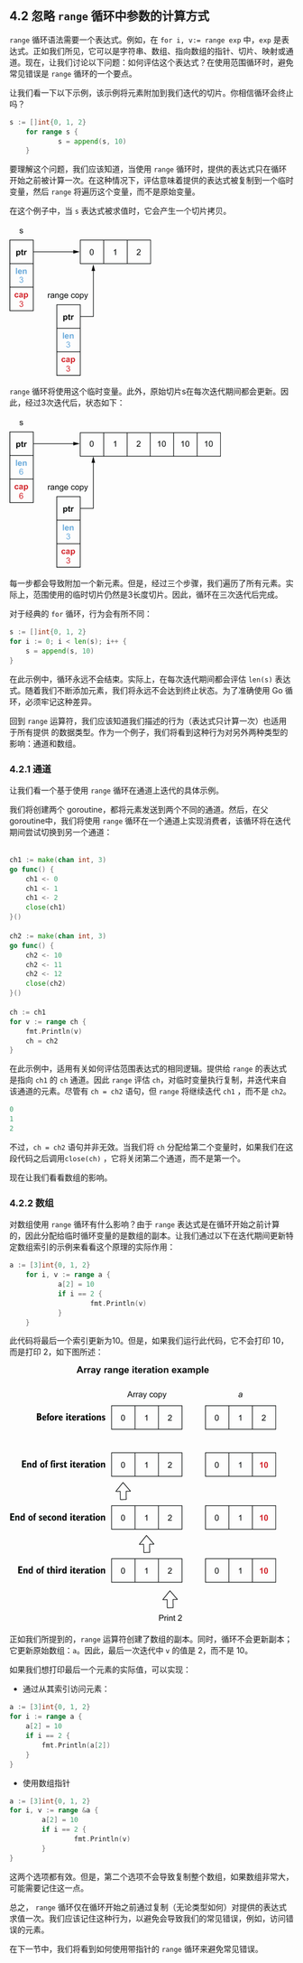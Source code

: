 ## 4.2 忽略 `range` 循环中参数的计算方式

`range` 循环语法需要一个表达式。例如，在 `for i, v:= range exp` 中，`exp` 是表达式。正如我们所见，它可以是字符串、数组、指向数组的指针、切片、映射或通道。现在，让我们讨论以下问题：如何评估这个表达式？在使用范围循环时，避免常见错误是 `range` 循环的一个要点。

让我们看一下以下示例，该示例将元素附加到我们迭代的切片。你相信循环会终止吗？

```go
s := []int{0, 1, 2}
    for range s {
            s = append(s, 10)
    }
```

要理解这个问题，我们应该知道，当使用 `range` 循环时，提供的表达式只在循环开始之前被计算一次。在这种情况下，评估意味着提供的表达式被复制到一个临时变量，然后 `range` 将遍历这个变量，而不是原始变量。

在这个例子中，当 `s` 表达式被求值时，它会产生一个切片拷贝。

![](../images/30.png)

`range` 循环将使用这个临时变量。此外，原始切片s在每次迭代期间都会更新。因此，经过3次迭代后，状态如下：

![](../images/31.png)

每一步都会导致附加一个新元素。但是，经过三个步骤，我们遍历了所有元素。实际上，范围使用的临时切片仍然是3长度切片。因此，循环在三次迭代后完成。

对于经典的 `for` 循环，行为会有所不同：

```go
s := []int{0, 1, 2}
for i := 0; i < len(s); i++ {
    s = append(s, 10)
}
```

在此示例中，循环永远不会结束。实际上，在每次迭代期间都会评估 `len(s)` 表达式。随着我们不断添加元素，我们将永远不会达到终止状态。为了准确使用 Go 循环，必须牢记这种差异。

回到 `range` 运算符，我们应该知道我们描述的行为（表达式只计算一次）也适用于所有提供 的数据类型。作为一个例子，我们将看到这种行为对另外两种类型的影响：通道和数组。

### 4.2.1 通道

让我们看一个基于使用 `range` 循环在通道上迭代的具体示例。

我们将创建两个 goroutine，都将元素发送到两个不同的通道。然后，在父 goroutine中，我们将使用 `range` 循环在一个通道上实现消费者，该循环将在迭代期间尝试切换到另一个通道：

```go

ch1 := make(chan int, 3)
go func() {
    ch1 <- 0
    ch1 <- 1
    ch1 <- 2
    close(ch1)
}()

ch2 := make(chan int, 3)
go func() {
    ch2 <- 10
    ch2 <- 11
    ch2 <- 12
    close(ch2)
}()

ch := ch1
for v := range ch {
    fmt.Println(v)
    ch = ch2
}
```

在此示例中，适用有关如何评估范围表达式的相同逻辑。提供给 `range` 的表达式是指向 `ch1` 的 `ch` 通道。因此 `range` 评估 `ch`，对临时变量执行复制，并迭代来自该通道的元素。尽管有 `ch = ch2` 语句，但 `range` 将继续迭代 `ch1` ，而不是 `ch2`。

```go
0
1
2
```

不过，`ch = ch2` 语句并非无效。当我们将 `ch` 分配给第二个变量时，如果我们在这段代码之后调用`close(ch)` ，它将关闭第二个通道，而不是第一个。

现在让我们看看数组的影响。

### 4.2.2 数组

对数组使用 `range` 循环有什么影响？由于 `range` 表达式是在循环开始之前计算的，因此分配给临时循环变量的是数组的副本。让我们通过以下在迭代期间更新特定数组索引的示例来看看这个原理的实际作用：

```go
a := [3]int{0, 1, 2}
    for i, v := range a {
            a[2] = 10
            if i == 2 {
                    fmt.Println(v)
            }
    }
```

此代码将最后一个索引更新为10。但是，如果我们运行此代码，它不会打印 10，而是打印 2，如下图所述：

![](../images/32.png)

正如我们所提到的，`range` 运算符创建了数组的副本。同时，循环不会更新副本；它更新原始数组：`a`。因此，最后一次迭代中 `v` 的值是 2，而不是 10。

如果我们想打印最后一个元素的实际值，可以实现：
* 通过从其索引访问元素：
```go
a := [3]int{0, 1, 2}
for i := range a {
    a[2] = 10
    if i == 2 {
        fmt.Println(a[2])
    }
}
```
* 使用数组指针
```go
a := [3]int{0, 1, 2}
for i, v := range &a {
        a[2] = 10
        if i == 2 {
                fmt.Println(v)
        }
}
```

这两个选项都有效。但是，第二个选项不会导致复制整个数组，如果数组非常大，可能需要记住这一点。

总之， `range` 循环仅在循环开始之前通过复制（无论类型如何）对提供的表达式求值一次。我们应该记住这种行为，以避免会导致我们的常见错误，例如，访问错误的元素。

在下一节中，我们将看到如何使用带指针的 `range` 循环来避免常见错误。